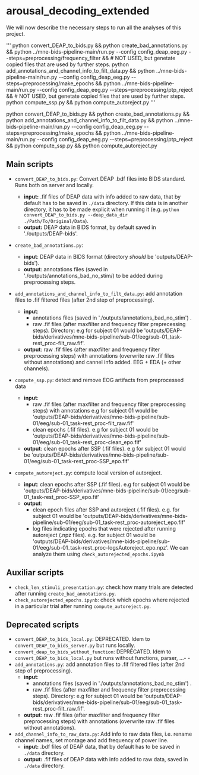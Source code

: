 # arousal_decoding_extended
We will now describe the necessary steps to run all the analyses of this project.

'''
python convert_DEAP_to_bids.py &&
python create_bad_annotations.py &&
python ../mne-bids-pipeline-main/run.py --config config_deap_eeg.py --steps=preprocessing/frequency_filter && # NOT USED, but genetate copied files that are used by further steps.
python add_annotations_and_channel_info_to_filt_data.py &&
python ../mne-bids-pipeline-main/run.py --config config_deap_eeg.py --steps=preprocessing/make_epochs &&
python ../mne-bids-pipeline-main/run.py --config config_deap_eeg.py --steps=preprocessing/ptp_reject && # NOT USED, but genetate copied files that are used by further steps.
python compute_ssp.py &&
python compute_autoreject.py
'''

python convert_DEAP_to_bids.py && python create_bad_annotations.py && python add_annotations_and_channel_info_to_filt_data.py && python ../mne-bids-pipeline-main/run.py --config config_deap_eeg.py --steps=preprocessing/make_epochs && python ../mne-bids-pipeline-main/run.py --config config_deap_eeg.py --steps=preprocessing/ptp_reject && python compute_ssp.py && python compute_autoreject.py

## Main scripts

- `convert_DEAP_to_bids.py`: Convert DEAP .bdf files into BIDS standard. Runs both on server and locally.
  - **input:** .fif files of DEAP data with info added to raw data, that by default  has to be saved in `./data` directory. If this data is in another directory, it has to be made explicit when running it (e.g. `python convert_DEAP_to_bids.py --deap_data_dir ./Path/To/Original/Data`).
  - **output:** DEAP data in BIDS format, by default saved in './outputs/DEAP-bids'. 

- `create_bad_annotations.py`: 
  - **input**:  DEAP data in BIDS format (directory *should* be 'outputs/DEAP-bids').
  - **output**: annotations files (saved in './outputs/annotations_bad_no_stim/) to be added during preprocessing steps.

- `add_annotations_and_channel_info_to_filt_data.py`: add annotation files to .fif filtered files (after 2nd step of preprocessing).
  - **input**:
    - annotations files (saved in './outputs/annotations_bad_no_stim') .
    - raw .fif files (after maxfilter and frequency filter preprecessing steps). Directory: e.g for subject 01 would be 'outputs/DEAP-bids/derivatives/mne-bids-pipeline/sub-01/eeg/sub-01_task-rest_proc-filt_raw.fif'.
  - **output**: raw .fif files (after maxfilter and frequency filter preprocessing steps) with annotations (overwrite raw .fif files without annotations) and cannel info added. EEG + EDA (+ other channels).


- `compute_ssp.py`: detect and remove EOG artifacts from preprocessed data
  - **input**:
    - raw .fif files (after maxfilter and frequency filter preprocessing steps) with annotations e.g for subject 01 would be 'outputs/DEAP-bids/derivatives/mne-bids-pipeline/sub-01/eeg/sub-01_task-rest_proc-filt_raw.fif'
    - clean epochs (.fif files). e.g for subject 01 would be 'outputs/DEAP-bids/derivatives/mne-bids-pipeline/sub-01/eeg/sub-01_task-rest_proc-clean_epo.fif'
  - **output**: clean epochs after SSP (.fif files). e.g for subject 01 would be 'outputs/DEAP-bids/derivatives/mne-bids-pipeline/sub-01/eeg/sub-01_task-rest_proc-SSP_epo.fif'

- `compute_autoreject.py`: compute local version of autoreject.
  - **input**: clean epochs after SSP (.fif files). e.g for subject 01 would be 'outputs/DEAP-bids/derivatives/mne-bids-pipeline/sub-01/eeg/sub-01_task-rest_proc-SSP_epo.fif'
  - **output**:
    - clean epoch files after SSP and autoreject (.fif files). e.g. for subject 01 would be 'outputs/DEAP-bids/derivatives/mne-bids-pipeline/sub-01/eeg/sub-01_task-rest_proc-autoreject_epo.fif'
    - log files indicating epochs that were rejected after running autoreject (.npz files). e.g. for subject 01 would be 'outputs/DEAP-bids/derivatives/mne-bids-pipeline/sub-01/eeg/sub-01_task-rest_proc-logsAutoreject_epo.npz'. We can analyze them using `check_autorejected_epochs.ipynb`

## Auxiliar scripts

- `check_len_stimuli_presentation.py`: check how many trials are detected after running `create_bad_annotations.py`.
- `check_autorejected_epochs.ipynb`: check which epochs where rejected in a particular trial after running `compute_autoreject.py`.

## Deprecated scripts

- `convert_DEAP_to_bids_local.py`: DEPRECATED. Idem to `convert_DEAP_to_bids_server.py` but runs locally.
- `convert_deap_to_bids_without_function`: DEPRECATED. Idem to `convert_DEAP_to_bids_local.py` but runs without functions, parser, ...\- - 
- `add_annotations.py`: add annotation files to .fif filtered files (after 2nd step of preprocessing).
  - **input**:
    - annotations files (saved in './outputs/annotations_bad_no_stim') .
    - raw .fif files (after maxfilter and frequency filter preprecessing steps). Directory: e.g for subject 01 would be 'outputs/DEAP-bids/derivatives/mne-bids-pipeline/sub-01/eeg/sub-01_task-rest_proc-filt_raw.fif'.
  - **output**: raw .fif files (after maxfilter and frequency filter preprocessing steps) with annotations (overwrite raw .fif files without annotations).
- `add_channel_info_to_raw_data.py`: Add info to raw data files, i.e. rename channel names, set montage and add frequency of power line.
  - **input:** .bdf files of DEAP data, that by default has to be saved in `./data` directory. 
  - **output:** .fif files of DEAP data with info added to raw data, saved in `./data` directory. 